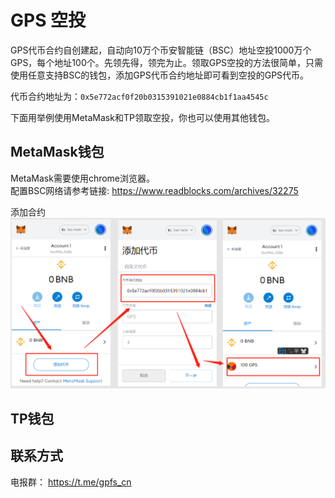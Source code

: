 # GPS 空投
GPS代币合约自创建起，自动向10万个币安智能链（BSC）地址空投1000万个GPS，每个地址100个。先领先得，领完为止。领取GPS空投的方法很简单，只需使用任意支持BSC的钱包，添加GPS代币合约地址即可看到空投的GPS代币。  

代币合约地址为：`0x5e772acf0f20b0315391021e0884cb1f1aa4545c`

下面用举例使用MetaMask和TP领取空投，你也可以使用其他钱包。

## MetaMask钱包
MetaMask需要使用chrome浏览器。  
配置BSC网络请参考链接: https://www.readblocks.com/archives/32275

添加合约
![](https://raw.githubusercontent.com/gpfs-group/airdrop/main/image/4.png)

## TP钱包


## 联系方式

电报群：  https://t.me/gpfs_cn
